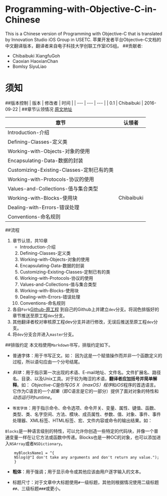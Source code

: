 # Programming-with-Objective-C-in-Chinese

This is a Chinese version of Programming with Objective-C that is translated by Innovation Studio iOS Group in USETC. 苹果开发者平台Objective-C文档的中文翻译版本，翻译者来自电子科技大学创联工作室iOS组。
##贡献者:
- Chibaibuki XiangfuGoh
- Caoxian HaoxianChan
- Bomlsy SiyuLiao 

# 须知
##版本控制
| 版本 | 修改者 | 时间 |
| --- | --- | --- |
| 0.1 | Chibaibuki | 2016-09-22  |
##章节认领情况
[原文地址](https://developer.apple.com/library/content/documentation/Cocoa/Conceptual/ProgrammingWithObjectiveC/Introduction/Introduction.html#//apple_ref/doc/uid/TP40011210-CH1-SW1)

| 章节 | 认领者  |  
| --- | --- | 
| Introduction-介绍 |  |
|   Defining-Classes-定义类||
|Working-with-Objects-对象的使用||
|Encapsulating-Data-数据的封装||
|Customizing-Existing-Classes-定制已有的类||
|Working-with-Protocols-协议的使用||
|Values-and-Collections-值与集合类型||
|Working-with-Blocks-使用块|Chibaibuki|
|Dealing-with-Errors-错误处理||
|Conventions-命名规则||

##流程

1. 章节认领，共10章
    -  Introduction-介绍
    2. Defining-Classes-定义类
    3. Working-with-Objects-对象的使用
    4. Encapsulating-Data-数据的封装
    5. Customizing-Existing-Classes-定制已有的类
    6. Working-with-Protocols-协议的使用
    7. Values-and-Collections-值与集合类型
    8. Working-with-Blocks-使用块
    9. Dealing-with-Errors-错误处理
    10. Conventions-命名规则
2. 各自`Fork`[Github-原工程](https://github.com/L1l1thLY/Programming-with-Objective-C-in-Chinese) 到自己的Github上并建立`dev`分支。将润色排版好的章节推送至原工程`dev`分支。
3. 其他翻译者校对审核原工程dev分支并进行修改，无误后推送至原工程`dev`分支。
4. 将`dev`分支合并进入`master`分支。

##排版约定
本文档使用`Markdown`书写，排版约定如下。

- 普通字体：用于书写正文。如：
因为这是一个赋值操作而并非一个函数定义的过程，所以语句应由一个分号结尾。

- *斜体*：用于指示第一次出现的术语、E-mail地址、文件名。文件扩展名、路径名、目录、以及Unix工具。对于较为晦涩的术语，**翻译者应加括号并简单解释**。如：
*Objective-C*是你写*OS X（maxOS）程序*和*iOS*程序的首选语言。它作为C语言的一个*超集*（即C语言是它的一部分）提供了面对对象的特性和*动态运行时runtime*。

    
- `等宽字体`：用于指示命令、命令选项、命令开关、变量、属性、键值、函数、类型、类、名字空间、方法、模块、成员属性、参数、值、对象、事件、事件处理器、XML标签、HTML标签、宏、文件内容或命令的输出结果。如：

 `Blocks`是一种语言级别的特性，可以允许你创造一些特定的代码块，并像一个普通变量一样在让它方法或函数中传递。Blocks也是一种OC的对象，也可以添加进入`NSArray`或者`NSDictionary`。
 
```
    myBlocksName1 = ^{
    NSlog(@"I don't take any arguments and don't return any value.");
    }
```
- **粗体**：用于强调；用于显示命令或其他应该由用户逐字输入的文本。

- 标题尺寸：对于文章中大标题使用`#`一级标题，其他则根据情况使用二级标题`##`、三级标题`###`或更小。

